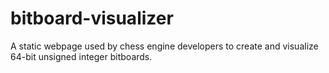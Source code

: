 # bitboard-visualizer
A static webpage used by chess engine developers to create and visualize 64-bit unsigned integer bitboards.
